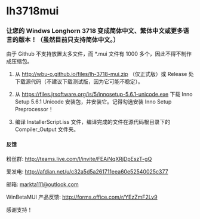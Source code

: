 # lh3718mui
### 让您的 Windws Longhorn 3718 变成简体中文、繁体中文或更多语言的版本！（虽然目前只支持简体中文。）
由于 Github 不支持放置太多文件，而 *.mui 文件有 1000 多个，因此不得不制作成压缩包。
1. 从 http://wbu-o.github.io/files/lh-3718-mui.zip （仅正式版）或 Release 处下载源代码（不建议下载测试版，因为它可能不稳定）。

2. 从 https://files.jrsoftware.org/is/5/innosetup-5.6.1-unicode.exe 下载 Inno Setup 5.6.1 Unicode 安装包，并安装它。记得勾选安装 Inno Setup Preprocessor！

3. 编译 InstallerScript.iss 文件，编译完成的文件在源代码根目录下的 Compiler_Output 文件夹。

#### 反馈
粉丝群: http://teams.live.com/l/invite/FEAiNqXRjDpEszT-gQ

爱发电: http://afdian.net/u/c32a5d5a261711eea60e52540025c377

邮箱: markta111@outlook.com

WinBetaMUI 产品反馈: http://forms.office.com/r/YEzZmF2Lv9

感谢支持！
